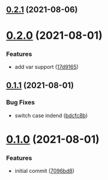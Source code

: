 ## [0.2.1](https://github.com/GiovanniCardamone/eslintc/compare/v0.2.0...v0.2.1) (2021-08-06)



# [0.2.0](https://github.com/GiovanniCardamone/eslintc/compare/v0.1.1...v0.2.0) (2021-08-01)


### Features

* add var support ([17d9165](https://github.com/GiovanniCardamone/eslintc/commit/17d916533a0d2ed0009c0532860f7d91019c5382))



## [0.1.1](https://github.com/GiovanniCardamone/eslintc/compare/v0.1.0...v0.1.1) (2021-08-01)


### Bug Fixes

* switch case indend ([bdcfc8b](https://github.com/GiovanniCardamone/eslintc/commit/bdcfc8b691361c9ea86d760d216acc607a47bb86))



# [0.1.0](https://github.com/GiovanniCardamone/eslintc/compare/7096bd84bd20be8d8dbd5925f154ee03accfe01a...v0.1.0) (2021-08-01)


### Features

* initial commit ([7096bd8](https://github.com/GiovanniCardamone/eslintc/commit/7096bd84bd20be8d8dbd5925f154ee03accfe01a))



